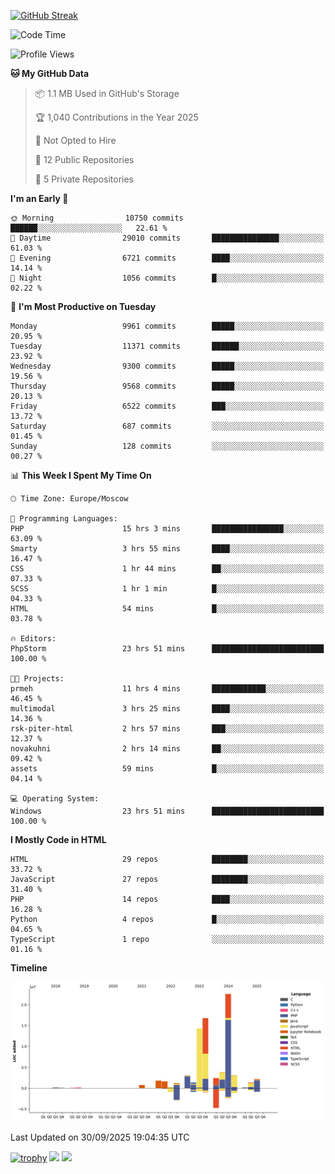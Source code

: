 [![GitHub Streak](https://github-readme-streak-stats.herokuapp.com/?user=yogik10)](https://git.io/streak-stats)
<!--START_SECTION:waka-->
![Code Time](http://img.shields.io/badge/Code%20Time-1%2C688%20hrs%201%20min-blue)

![Profile Views](http://img.shields.io/badge/Profile%20Views-0-blue)

**🐱 My GitHub Data** 

> 📦 1.1 MB Used in GitHub's Storage 
 > 
> 🏆 1,040 Contributions in the Year 2025
 > 
> 🚫 Not Opted to Hire
 > 
> 📜 12 Public Repositories 
 > 
> 🔑 5 Private Repositories 
 > 
**I'm an Early 🐤** 

```text
🌞 Morning                10750 commits       ██████░░░░░░░░░░░░░░░░░░░   22.61 % 
🌆 Daytime                29010 commits       ███████████████░░░░░░░░░░   61.03 % 
🌃 Evening                6721 commits        ████░░░░░░░░░░░░░░░░░░░░░   14.14 % 
🌙 Night                  1056 commits        █░░░░░░░░░░░░░░░░░░░░░░░░   02.22 % 
```
📅 **I'm Most Productive on Tuesday** 

```text
Monday                   9961 commits        █████░░░░░░░░░░░░░░░░░░░░   20.95 % 
Tuesday                  11371 commits       ██████░░░░░░░░░░░░░░░░░░░   23.92 % 
Wednesday                9300 commits        █████░░░░░░░░░░░░░░░░░░░░   19.56 % 
Thursday                 9568 commits        █████░░░░░░░░░░░░░░░░░░░░   20.13 % 
Friday                   6522 commits        ███░░░░░░░░░░░░░░░░░░░░░░   13.72 % 
Saturday                 687 commits         ░░░░░░░░░░░░░░░░░░░░░░░░░   01.45 % 
Sunday                   128 commits         ░░░░░░░░░░░░░░░░░░░░░░░░░   00.27 % 
```


📊 **This Week I Spent My Time On** 

```text
🕑︎ Time Zone: Europe/Moscow

💬 Programming Languages: 
PHP                      15 hrs 3 mins       ████████████████░░░░░░░░░   63.09 % 
Smarty                   3 hrs 55 mins       ████░░░░░░░░░░░░░░░░░░░░░   16.47 % 
CSS                      1 hr 44 mins        ██░░░░░░░░░░░░░░░░░░░░░░░   07.33 % 
SCSS                     1 hr 1 min          █░░░░░░░░░░░░░░░░░░░░░░░░   04.33 % 
HTML                     54 mins             █░░░░░░░░░░░░░░░░░░░░░░░░   03.78 % 

🔥 Editors: 
PhpStorm                 23 hrs 51 mins      █████████████████████████   100.00 % 

🐱‍💻 Projects: 
prmeh                    11 hrs 4 mins       ████████████░░░░░░░░░░░░░   46.45 % 
multimodal               3 hrs 25 mins       ████░░░░░░░░░░░░░░░░░░░░░   14.36 % 
rsk-piter-html           2 hrs 57 mins       ███░░░░░░░░░░░░░░░░░░░░░░   12.37 % 
novakuhni                2 hrs 14 mins       ██░░░░░░░░░░░░░░░░░░░░░░░   09.42 % 
assets                   59 mins             █░░░░░░░░░░░░░░░░░░░░░░░░   04.14 % 

💻 Operating System: 
Windows                  23 hrs 51 mins      █████████████████████████   100.00 % 
```

**I Mostly Code in HTML** 

```text
HTML                     29 repos            ████████░░░░░░░░░░░░░░░░░   33.72 % 
JavaScript               27 repos            ████████░░░░░░░░░░░░░░░░░   31.40 % 
PHP                      14 repos            ████░░░░░░░░░░░░░░░░░░░░░   16.28 % 
Python                   4 repos             █░░░░░░░░░░░░░░░░░░░░░░░░   04.65 % 
TypeScript               1 repo              ░░░░░░░░░░░░░░░░░░░░░░░░░   01.16 % 
```



**Timeline**

![Lines of Code chart](https://raw.githubusercontent.com/Yogik10/Yogik10/main/assets/bar_graph.png)


 Last Updated on 30/09/2025 19:04:35 UTC
<!--END_SECTION:waka-->
[![trophy](https://github-profile-trophy.vercel.app/?username=yogik10)](https://github.com/ryo-ma/github-profile-trophy)
![](https://github-profile-summary-cards.vercel.app/api/cards/profile-details?username=yogik10&theme=solarized_dark)
![](https://github-profile-summary-cards.vercel.app/api/cards/most-commit-language?username=yogik10&theme=solarized_dark)


